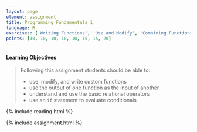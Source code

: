 ```yaml
---
layout: page
element: assignment
title: Programming Fundamentals 1
language: R
exercises: ['Writing Functions', 'Use and Modify', 'Combining Functions', 'Choice Operators', 'Simple If Statement', 'Complete the Code', 'DNA or RNA', 'Choices with Functions']
points: [10, 10, 10, 10, 10, 15, 15, 20]
---
```


#### Learning Objectives

> Following this assignment students should be able to:
>
> - use, modify, and write custom functions
> - use the output of one function as the input of another
> - understand and use the basic relational operators
> - use an `if` statement to evaluate conditionals

{% include reading.html %}

{% include assignment.html %}

